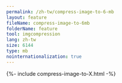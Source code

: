 ```yaml
---
permalink: /zh-tw/compress-image-to-6-mb
layout: feature
fileName: compress-image-to-6mb
folderName: feature
tool: imgcompression
lang: zh-tw
size: 6144
type: mb
nointernationalization: true
---
```

{%- include compress-image-to-X.html -%}
      